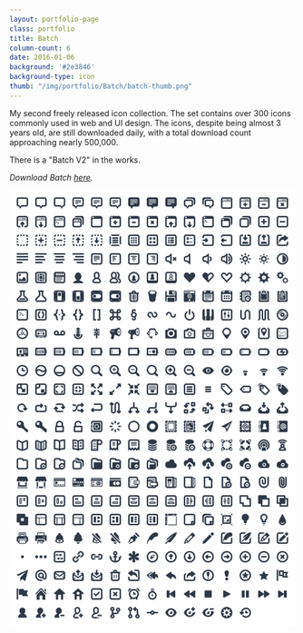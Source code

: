 ```yaml
---
layout: portfolio-page
class: portfolio
title: Batch
column-count: 6
date: 2016-01-06
background: '#2e3846'
background-type: icon
thumb: "/img/portfolio/Batch/batch-thumb.png"
---
```


My second freely released icon collection. The set contains over 300 icons commonly used in web and UI design. The icons, despite being almost 3 years old, are still downloaded daily, with a total download count approaching nearly 500,000.

There is a "Batch V2" in the works.

*Download Batch [here](http://adamwhitcroft.com/batch/).*

<img class="fluid" src="/img/portfolio/Batch/batch-icon-grid.png">